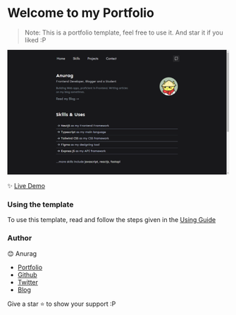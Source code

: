 <h1>
    Welcome to my Portfolio
</h1>

> Note: This is a portfolio template, feel free to use it. And star it if you liked :P

![demo](./public/assests/docs/demo.png)

✨ [Live Demo](https://anurag.tech)

### Using the template

To use this template, read and follow the steps given in the [Using Guide](./USING.md)

### Author

😊 Anurag

- [Portfolio](https://anurag.tech)
- [Github](https://github.com/kr-anurag)
- [Twitter](https://twitter.com/kr_anurag_)
- [Blog](https://blog.anurag.tech)

Give a star ⭐ to show your support :P

<!-- ALL-CONTRIBUTORS-LIST:START - Do not remove or modify this section -->
<!-- prettier-ignore-start -->
<!-- markdownlint-disable -->


<!-- markdownlint-restore -->
<!-- prettier-ignore-end -->

<!-- ALL-CONTRIBUTORS-LIST:END -->
